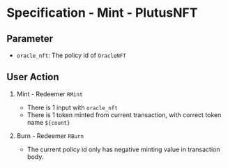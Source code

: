 # Specification - Mint - PlutusNFT

## Parameter

- `oracle_nft`: The policy id of `OracleNFT`

## User Action

1. Mint - Redeemer `RMint`

   - There is 1 input with `oracle_nft`
   - There is 1 token minted from current transaction, with correct token name `${count}`

2. Burn - Redeemer `RBurn`

   - The current policy id only has negative minting value in transaction body.
